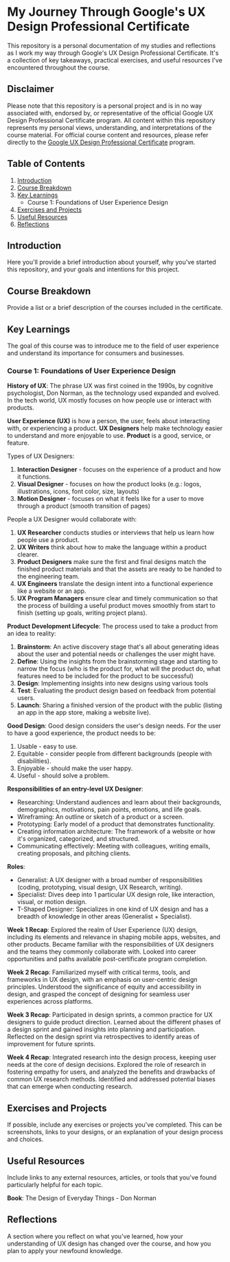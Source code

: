 # My Journey Through Google's UX Design Professional Certificate

This repository is a personal documentation of my studies and reflections as I work my way through Google's UX Design Professional Certificate. It's a collection of key takeaways, practical exercises, and useful resources I've encountered throughout the course.

## Disclaimer

Please note that this repository is a personal project and is in no way associated with, endorsed by, or representative of the official Google UX Design Professional Certificate program. All content within this repository represents my personal views, understanding, and interpretations of the course material. For official course content and resources, please refer directly to the [Google UX Design Professional Certificate](LINK_TO_COURSE) program.

## Table of Contents

1. [Introduction](#introduction)
2. [Course Breakdown](#course-breakdown)
3. [Key Learnings](#key-learnings)
   - Course 1: Foundations of User Experience Design
4. [Exercises and Projects](#exercises-and-projects)
5. [Useful Resources](#useful-resources)
6. [Reflections](#reflections)

## Introduction

Here you'll provide a brief introduction about yourself, why you've started this repository, and your goals and intentions for this project.

## Course Breakdown

Provide a list or a brief description of the courses included in the certificate.

## Key Learnings

The goal of this course was to introduce me to the field of user experience and understand its importance for consumers and businesses.

### Course 1: Foundations of User Experience Design

**History of UX**: The phrase UX was first coined in the 1990s, by cognitive psychologist, Don Norman, as the technology used expanded and evolved. In the tech world, UX mostly focuses on how people use or interact with products.

**User Experience (UX)** is how a person, the user, feels about interacting with, or experiencing a product.
**UX Designers** help make technology easier to understand and more enjoyable to use.
**Product** is a good, service, or feature.

Types of UX Designers:

1. **Interaction Designer** - focuses on the experience of a product and how it functions.
2. **Visual Designer** - focuses on how the product looks (e.g.: logos, illustrations, icons, font color, size, layouts)
3. **Motion Designer** - focuses on what it feels like for a user to move through a product (smooth transition of pages)

People a UX Designer would collaborate with:

1. **UX Researcher** conducts studies or interviews that help us learn how people use a product.
2. **UX Writers** think about how to make the language within a product clearer.
3. **Product Designers** make sure the first and final designs match the finished product materials and that the assets are ready to be handed to the engineering team.
4. **UX Engineers** translate the design intent into a functional experience like a website or an app.
5. **UX Program Managers** ensure clear and timely communication so that the process of building a useful product moves smoothly from start to finish (setting up goals, writing project plans).

**Product Development Lifecycle**: The process used to take a product from an idea to reality:

1. **Brainstorm**: An active discovery stage that's all about generating ideas about the user and potential needs or challenges the user might have.
2. **Define**: Using the insights from the brainstorming stage and starting to narrow the focus (who is the product for, what will the product do, what features need to be included for the product to be successful)
3. **Design**: Implementing insights into new designs using various tools
4. **Test**: Evaluating the product design based on feedback from potential users.
5. **Launch**: Sharing a finished version of the product with the public (listing an app in the app store, making a website live).

**Good Design**: Good design considers the user's design needs. For the user to have a good experience, the product needs to be:

1. Usable - easy to use.
2. Equitable - consider people from different backgrounds (people with disabilities).
3. Enjoyable - should make the user happy.
4. Useful - should solve a problem.

**Responsibilities of an entry-level UX Designer**:

- Researching: Understand audiences and learn about their backgrounds, demographics, motivations, pain points, emotions, and life goals.
- Wireframing: An outline or sketch of a product or a screen.
- Prototyping: Early model of a product that demonstrates functionality.
- Creating information architecture: The framework of a website or how it's organized, categorized, and structured.
- Communicating effectively: Meeting with colleagues, writing emails, creating proposals, and pitching clients.

**Roles**:

- Generalist: A UX designer with a broad number of responsibilities (coding, prototyping, visual design, UX Research, writing).
- Specialist: Dives deep into 1 particular UX design role, like interaction, visual, or motion design.
- T-Shaped Designer: Specializes in one kind of UX design and has a breadth of knowledge in other areas (Generalist + Specialist).

**Week 1 Recap**: Explored the realm of User Experience (UX) design, including its elements and relevance in shaping mobile apps, websites, and other products. Became familiar with the responsibilities of UX designers and the teams they commonly collaborate with. Looked into career opportunities and paths available post-certificate program completion.

**Week 2 Recap**: Familiarized myself with critical terms, tools, and frameworks in UX design, with an emphasis on user-centric design principles. Understood the significance of equity and accessibility in design, and grasped the concept of designing for seamless user experiences across platforms.

**Week 3 Recap**: Participated in design sprints, a common practice for UX designers to guide product direction. Learned about the different phases of a design sprint and gained insights into planning and participation. Reflected on the design sprint via retrospectives to identify areas of improvement for future sprints.

**Week 4 Recap**: Integrated research into the design process, keeping user needs at the core of design decisions. Explored the role of research in fostering empathy for users, and analyzed the benefits and drawbacks of common UX research methods. Identified and addressed potential biases that can emerge when conducting research.

## Exercises and Projects

If possible, include any exercises or projects you've completed. This can be screenshots, links to your designs, or an explanation of your design process and choices.

## Useful Resources

Include links to any external resources, articles, or tools that you've found particularly helpful for each topic.

**Book**: The Design of Everyday Things - Don Norman

## Reflections

A section where you reflect on what you've learned, how your understanding of UX design has changed over the course, and how you plan to apply your newfound knowledge.
